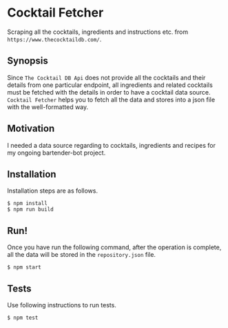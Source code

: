 
# Cocktail Fetcher

Scraping all the cocktails, ingredients and instructions etc. from `https://www.thecocktaildb.com/`.


## Synopsis

Since `The Cocktail DB Api` does not provide all the cocktails and their details from one particular endpoint, all ingredients and related cocktails must be fetched with the details in order to have a cocktail data source.
`Cocktail Fetcher` helps you to fetch all the data and stores into a json file with the well-formatted way.

## Motivation

I needed a data source regarding to cocktails, ingredients and recipes for my ongoing bartender-bot project. 

## Installation

Installation steps are as follows.

```
$ npm install
$ npm run build
```

## Run!

Once you have run the following command, after the operation is complete, all the data will be stored in the `repository.json` file.

```
$ npm start
``` 

## Tests

Use following instructions to run tests.

```
$ npm test
```

